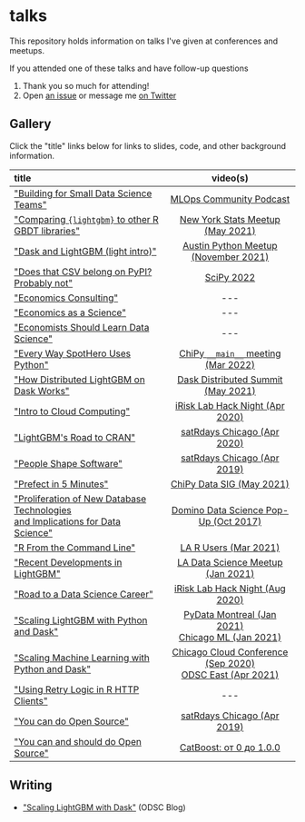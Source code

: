 # talks

This repository holds information on talks I've given at conferences and meetups.

If you attended one of these talks and have follow-up questions

1. Thank you so much for attending!
2. Open [an issue](https://github.com/jameslamb/talks/issues) or message me [on Twitter](https://twitter.com/_jameslamb)

## Gallery

Click the "title" links below for links to slides, code, and other background information.

| title                                                                                     |                                video(s)                                |
|:------------------------------------------------------------------------------------------|:----------------------------------------------------------------------:|
| ["Building for Small Data Science Teams"][36]                                             |                     [MLOps Community Podcast][37]                      |
| ["Comparing `{lightgbm}` to other R GBDT libraries"][26]                                  |                 [New York Stats Meetup (May 2021)][27]                 |
| ["Dask and LightGBM (light intro)"][34]                                                   |               [Austin Python Meetup (November 2021)][35]               |
| ["Does that CSV belong on PyPI? Probably not"][40]                                        |                             [SciPy 2022][41]                           |
| ["Economics Consulting"][14]                                                              |                                  ---                                   |
| ["Economics as a Science"][13]                                                            |                                  ---                                   |
| ["Economists Should Learn Data Science"][18]                                              |                                  ---                                   |
| ["Every Way SpotHero Uses Python"][38]                                                    |               [ChiPy `__main__` meeting (Mar 2022)][39]                |
| ["How Distributed LightGBM on Dask Works"][29]                                            |                [Dask Distributed Summit (May 2021)][30]                |
| ["Intro to Cloud Computing"][15]                                                          |                 [iRisk Lab Hack Night (Apr 2020)][16]                  |
| ["LightGBM's Road to CRAN"][7]                                                            |                    [satRdays Chicago (Apr 2020)][8]                    |
| ["People Shape Software"][9]                                                              |                   [satRdays Chicago (Apr 2019)][10]                    |
| ["Prefect in 5 Minutes"][28]                                                              |                    [ChiPy Data SIG (May 2021)][31]                     |
| ["Proliferation of New Database Technologies <br>and Implications for Data Science"][11]  |              [Domino Data Science Pop-Up (Oct 2017)][12]               |
| ["R From the Command Line"][23]                                                           |                      [LA R Users (Mar 2021)][24]                       |
| ["Recent Developments in LightGBM"][19]                                                   |                [LA Data Science Meetup (Jan 2021)][20]                 |
| ["Road to a Data Science Career"][3]                                                      |                  [iRisk Lab Hack Night (Aug 2020)][4]                  |
| ["Scaling LightGBM with Python and Dask"][5]                                              |    [PyData Montreal (Jan 2021)][21]<br>[Chicago ML (Jan 2021)][22]     |
| ["Scaling Machine Learning with Python and Dask"][5]                                      | [Chicago Cloud Conference (Sep 2020)][6]<br>[ODSC East (Apr 2021)][25] |
| ["Using Retry Logic in R HTTP Clients"][17]                                               |                                  ---                                   |
| ["You can do Open Source"][1]                                                             |                    [satRdays Chicago (Apr 2019)][2]                    |
| ["You can and should do Open Source"][32]                                                 |                     [CatBoost: от 0 до 1.0.0][33]                      |

[1]: ./you-can-do-open-source
[2]: https://www.youtube.com/watch?v=quFhQvizBE8&t=4h35m15s
[3]: ./road-to-a-data-science-career
[4]: https://www.youtube.com/watch?v=-WCa_MjJZ9I
[5]: ./dask-machine-learning
[6]: https://www.youtube.com/watch?v=qglSZktDz40&t=1800s
[7]: ./lightgbm-road-to-cran
[8]: https://www.youtube.com/watch?v=xA7l7N2ktFk&feature=youtu.be&t=6236
[9]: ./people-shape-software
[10]: https://www.youtube.com/watch?v=quFhQvizBE8&t=2h24m30s
[11]: ./proliferation-of-new-database-technologies
[12]: https://dominodatalab.wistia.com/medias/0z04na8njm
[13]: ./economics-as-a-science
[14]: ./economic-consulting
[15]: ./cloud-intro
[16]: https://www.youtube.com/watch?v=495GqB_xcqE
[17]: ./chi-r-collab-httr
[18]: ./econ-learn-data-science
[19]: ./recent-developments-in-lightgbm
[20]: https://www.youtube.com/watch?list=PLVwJeG_Q73i7UpMciUK7ckTD8zQc7oT0W&v=5nKSMXBFhes&feature=emb_title
[21]: https://www.youtube.com/watch?v=vajaT1FNP6I
[22]: https://www.youtube.com/watch?v=hK4fiXz8zXM
[23]: ./r-from-the-command-line
[24]: https://www.youtube.com/watch?v=5kmUE-qHziA
[25]: https://www.youtube.com/watch?v=8kKVrJC7op4
[26]: ./comparing-lightgbm-to-other-r-gbdt-libraries
[27]: https://www.youtube.com/watch?v=z64JFJQR_J0
[28]: ./prefect-in-5-minutes
[29]: ./how-distributed-lightgbm-on-dask-works
[30]: https://zoom.us/rec/share/2MDNheUjidMT7EOcVuD0qnCph3OGnk9Wjf6QZo-8YLO95bzCEHaiDH6I5LmeqXE.Y87S6St0o2DuG29G
[31]: https://www.youtube.com/watch?v=z7v40C99wO4&t=3415s
[32]: ./you-can-and-should-do-open-source
[33]: https://www.youtube.com/watch?v=ObzrXjqWcTY&t=9200s
[34]: ./dask-lightgbm-short-talk
[35]: https://www.youtube.com/watch?v=Yh-jK497VZU
[36]: ./building-for-small-data-science-teams
[37]: https://www.youtube.com/watch?v=yAsPfhI5Jd8
[38]: ./every-way-spothero-uses-python
[39]: https://www.youtube.com/watch?v=d5iZONHGQT0&t=38m34s
[40]: ./does-that-csv-belong-on-pypi
[41]: https://www.youtube.com/watch?v=-Jqx5QxaNmA&list=PLYx7XA2nY5GcuVaU-l1hPOFgtnhmcHZzC&index=10&t=3h24m50s

## Writing

* ["Scaling LightGBM with Dask"](https://opendatascience.com/scaling-lightgbm-with-dask/) (ODSC Blog)
